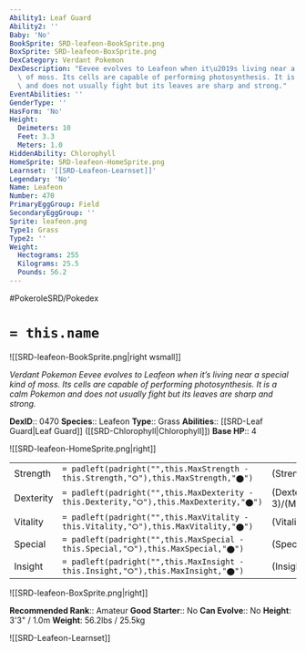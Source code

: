```yaml
---
Ability1: Leaf Guard
Ability2: ''
Baby: 'No'
BookSprite: SRD-leafeon-BookSprite.png
BoxSprite: SRD-leafeon-BoxSprite.png
DexCategory: Verdant Pokemon
DexDescription: "Eevee evolves to Leafeon when it\u2019s living near a special kind\
  \ of moss. Its cells are capable of performing photosynthesis. It is a calm Pokemon\
  \ and does not usually fight but its leaves are sharp and strong."
EventAbilities: ''
GenderType: ''
HasForm: 'No'
Height:
  Deimeters: 10
  Feet: 3.3
  Meters: 1.0
HiddenAbility: Chlorophyll
HomeSprite: SRD-leafeon-HomeSprite.png
Learnset: '[[SRD-Leafeon-Learnset]]'
Legendary: 'No'
Name: Leafeon
Number: 470
PrimaryEggGroup: Field
SecondaryEggGroup: ''
Sprite: leafeon.png
Type1: Grass
Type2: ''
Weight:
  Hectograms: 255
  Kilograms: 25.5
  Pounds: 56.2
---
```


#PokeroleSRD/Pokedex

# `= this.name`

![[SRD-leafeon-BookSprite.png|right wsmall]]

*Verdant Pokemon*
*Eevee evolves to Leafeon when it’s living near a special kind of moss. Its cells are capable of performing photosynthesis. It is a calm Pokemon and does not usually fight but its leaves are sharp and strong.*

**DexID**:: 0470
**Species**:: Leafeon
**Type**:: Grass
**Abilities**:: [[SRD-Leaf Guard|Leaf Guard]] ([[SRD-Chlorophyll|Chlorophyll]])
**Base HP**:: 4

![[SRD-leafeon-HomeSprite.png|right]]

|           |                                                                                        |                                          |
| --------- | -------------------------------------------------------------------------------------- | ---------------------------------------- |
| Strength  | `= padleft(padright("",this.MaxStrength - this.Strength,"⭘"),this.MaxStrength,"⬤")`    | (Strength::3)/(MaxStrength::6)   |
| Dexterity | `= padleft(padright("",this.MaxDexterity - this.Dexterity,"⭘"),this.MaxDexterity,"⬤")` | (Dexterity:: 3)/(MaxDexterity::6) |
| Vitality  | `= padleft(padright("",this.MaxVitality - this.Vitality,"⭘"),this.MaxVitality,"⬤")`    | (Vitality::3)/(MaxVitality::7)   |
| Special   | `= padleft(padright("",this.MaxSpecial - this.Special,"⭘"),this.MaxSpecial,"⬤")`       | (Special::2)/(MaxSpecial::4)     |
| Insight   | `= padleft(padright("",this.MaxInsight - this.Insight,"⭘"),this.MaxInsight,"⬤")`       | (Insight::2)/(MaxInsight::4)     |

![[SRD-leafeon-BoxSprite.png|right]]

**Recommended Rank**:: Amateur
**Good Starter**:: No
**Can Evolve**:: No
**Height**: 3'3" / 1.0m
**Weight**: 56.2lbs / 25.5kg

![[SRD-Leafeon-Learnset]]